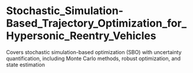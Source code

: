 # Stochastic_Simulation-Based_Trajectory_Optimization_for_Hypersonic_Reentry_Vehicles
Covers stochastic simulation-based optimization (SBO) with uncertainty quantification, including Monte Carlo methods, robust optimization, and state estimation
